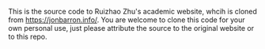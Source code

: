 This is the source code to Ruizhao Zhu's academic website, whcih is cloned from https://jonbarron.info/. You are welcome to clone this code for your own personal use, just please attribute the source to the original website or to this repo.
